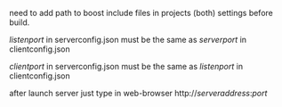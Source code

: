 need to add path to boost include files in projects (both) settings before build.

*listenport* in serverconfig.json must be the same as *serverport* in clientconfig.json

*clientport* in serverconfig.json must be the same as *listenport* in clientconfig.json

after launch server just type in web-browser http://*serveraddress*:*port*
